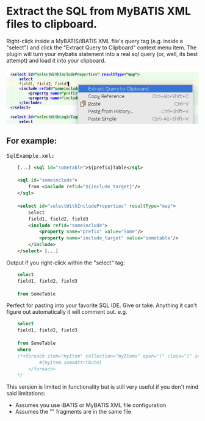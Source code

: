 # Extract the SQL from MyBATIS XML files to clipboard.
      
Right-click inside a MyBATIS/iBATIS XML file's query tag (e.g. inside a "select") and click the "Extract Query to Clipboard" context menu item. The plugin will turn your mybatis statement into a real sql query (or, well, its best attempt) and load it into your clipboard.

![Right click in the tag you want extracted and select "Extract Query to Clipboard"][right-click-example-img]

## For example:

<tt>SqlExample.xml:</tt>

```xml
    [...] <sql id="sometable">${prefix}Table</sql>

    <sql id="someinclude">
        from <include refid="${include_target}"/>
    </sql>

    <select id="selectWithIncludeProperties" resultType="map">
        select
        field1, field2, field3
        <include refid="someinclude">
            <property name="prefix" value="Some"/>
            <property name="include_target" value="sometable"/>
        </include>
    </select> [...]
```

Output if you right-click within the "select" tag:

```sql
    select
    field1, field2, field3

    from SomeTable
```

Perfect for pasting into your favorite SQL IDE. Give or take. Anything it can't figure out automatically it will comment out. e.g. 


```sql
    select
    field1, field2, field3

    from SomeTable
    where
    /*<foreach item="myItem" collection="myItems" open="(" close=")" separator=",">
            #{myItem.someAttribute}
        </foreach>
    */
```

This version is limited in functionality but is still very useful if you don't mind said limitations:

* Assumes you use iBATIS or MyBATIS XML file configuration
* Assumes the "<sql>" fragments are in the same file

[right-click-example-img]: https://github.com/inanutshellus/mybatis-xml-intellij-plugin/blob/master/mybatis-xml-intellij-plugin-right-click-example.png
